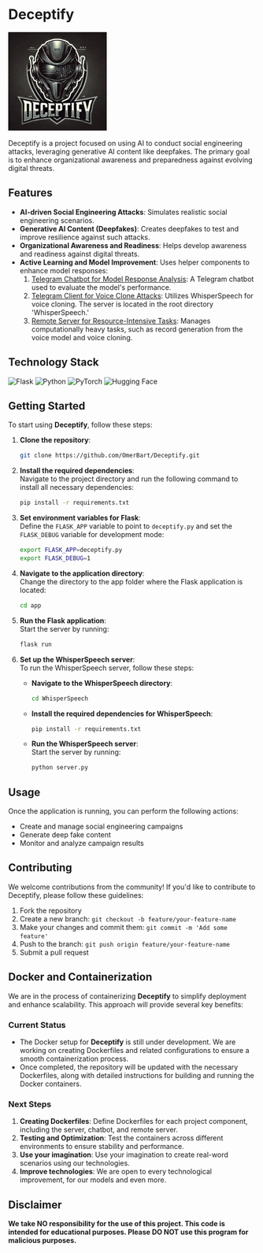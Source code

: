 
# Deceptify
<img src="https://raw.githubusercontent.com/an1604/Deceptify/main/logo.jpeg" alt="Deceptify Logo" width="200" height="auto"/>

Deceptify is a project focused on using AI to conduct social engineering attacks, leveraging generative AI content like deepfakes. The primary goal is to enhance organizational awareness and preparedness against evolving digital threats.


## Features

- **AI-driven Social Engineering Attacks**: Simulates realistic social engineering scenarios.
- **Generative AI Content (Deepfakes)**: Creates deepfakes to test and improve resilience against such attacks.
- **Organizational Awareness and Readiness**: Helps develop awareness and readiness against digital threats.
- **Active Learning and Model Improvement**: Uses helper components to enhance model responses:
  1. [Telegram Chatbot for Model Response Analysis](https://github.com/an1604/llm-telegram-chatbot-.git): A Telegram chatbot used to evaluate the model's performance.
  2. [Telegram Client for Voice Clone Attacks](https://github.com/an1604/telegram-client-flask-socketio.git): Utilizes WhisperSpeech for voice cloning. The server is located in the root directory 'WhisperSpeech.'
  3. [Remote Server for Resource-Intensive Tasks](https://github.com/GurLurye/Remote_Server.git): Manages computationally heavy tasks, such as record generation from the voice model and voice cloning.

## Technology Stack

![Flask](https://img.shields.io/badge/Flask-000000?style=for-the-badge&logo=flask&logoColor=white) 
![Python](https://img.shields.io/badge/Python-FFD43B?style=for-the-badge&logo=python&logoColor=blue) 
![PyTorch](https://img.shields.io/badge/PyTorch-EE4C2C?style=for-the-badge&logo=pytorch&logoColor=white) 
![Hugging Face](https://img.shields.io/badge/Hugging%20Face-FFCA28?style=for-the-badge&logo=huggingface&logoColor=black)

## Getting Started

To start using **Deceptify**, follow these steps:

1. **Clone the repository**:  
   ```bash
   git clone https://github.com/OmerBart/Deceptify.git
   ```

2. **Install the required dependencies**:  
   Navigate to the project directory and run the following command to install all necessary dependencies:  
   ```bash
   pip install -r requirements.txt
   ```

3. **Set environment variables for Flask**:  
   Define the `FLASK_APP` variable to point to `deceptify.py` and set the `FLASK_DEBUG` variable for development mode:  
   ```bash
   export FLASK_APP=deceptify.py
   export FLASK_DEBUG=1
   ```

4. **Navigate to the application directory**:  
   Change the directory to the app folder where the Flask application is located:  
   ```bash
   cd app
   ```

5. **Run the Flask application**:  
   Start the server by running:  
   ```bash
   flask run
   ```

6. **Set up the WhisperSpeech server**:  
   To run the WhisperSpeech server, follow these steps:

   - **Navigate to the WhisperSpeech directory**:  
     ```bash
     cd WhisperSpeech
     ```

   - **Install the required dependencies for WhisperSpeech**:  
     ```bash
     pip install -r requirements.txt
     ```

   - **Run the WhisperSpeech server**:  
     Start the server by running:  
     ```bash
     python server.py
     ```

## Usage

Once the application is running, you can perform the following actions:

- Create and manage social engineering campaigns
- Generate deep fake content
- Monitor and analyze campaign results

## Contributing

We welcome contributions from the community! If you'd like to contribute to Deceptify, please follow these guidelines:

1. Fork the repository
2. Create a new branch: `git checkout -b feature/your-feature-name`
3. Make your changes and commit them: `git commit -m 'Add some feature'`
4. Push to the branch: `git push origin feature/your-feature-name`
5. Submit a pull request

## Docker and Containerization

We are in the process of containerizing **Deceptify** to simplify deployment and enhance scalability. This approach will provide several key benefits:

### Current Status

- The Docker setup for **Deceptify** is still under development. We are working on creating Dockerfiles and related configurations to ensure a smooth containerization process.
- Once completed, the repository will be updated with the necessary Dockerfiles, along with detailed instructions for building and running the Docker containers.

### Next Steps

1. **Creating Dockerfiles**: Define Dockerfiles for each project component, including the server, chatbot, and remote server.
2. **Testing and Optimization**: Test the containers across different environments to ensure stability and performance.
3. **Use your imagination**: Use your imagination to create real-word scenarios using our technologies.
4. **Improve technologies**: We are open to every technological improvement, for our models and even more.

## Disclaimer

**We take NO responsibility for the use of this project. This code is intended for educational purposes. Please DO NOT use this program for malicious purposes.**

